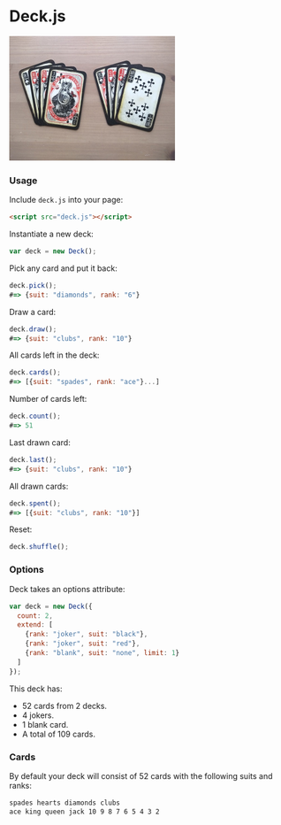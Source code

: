 # Deck.js

<img src="https://raw.githubusercontent.com/Kequc/deckjs/master/images/cards.jpg" alt="Cards" width="300" height="225" />

### Usage

Include `deck.js` into your page:
```html
<script src="deck.js"></script>
```

Instantiate a new deck:
```javascript
var deck = new Deck();
```

Pick any card and put it back:
```javascript
deck.pick();
#=> {suit: "diamonds", rank: "6"}
```

Draw a card:
```javascript
deck.draw();
#=> {suit: "clubs", rank: "10"}
```

All cards left in the deck:
```javascript
deck.cards();
#=> [{suit: "spades", rank: "ace"}...]
```

Number of cards left:
```javascript
deck.count();
#=> 51
```

Last drawn card:
```javascript
deck.last();
#=> {suit: "clubs", rank: "10"}
```

All drawn cards:
```javascript
deck.spent();
#=> [{suit: "clubs", rank: "10"}]
```

Reset:
```javascript
deck.shuffle();
```

### Options

Deck takes an options attribute:
```javascript
var deck = new Deck({
  count: 2,
  extend: [
    {rank: "joker", suit: "black"},
    {rank: "joker", suit: "red"},
    {rank: "blank", suit: "none", limit: 1}
  ]
});
```

This deck has:

* 52 cards from 2 decks.
* 4 jokers.
* 1 blank card.
* A total of 109 cards.

### Cards

By default your deck will consist of 52 cards with the following suits and ranks:

```
spades hearts diamonds clubs
ace king queen jack 10 9 8 7 6 5 4 3 2
```

